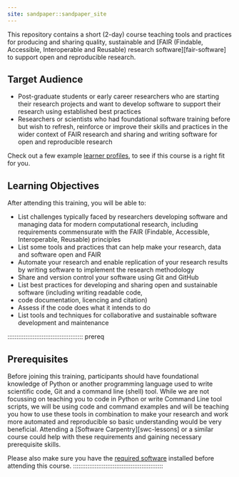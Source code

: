 ```yaml
---
site: sandpaper::sandpaper_site
---
```


This repository contains a short (2-day) course teaching tools and practices for producing and sharing quality, 
sustainable and [FAIR (Findable, Accessible, Interoperable and Reusable) research software][fair-software] 
to support open and reproducible research. 

## Target Audience

- Post-graduate students or early career researchers who are starting their research projects and want to develop software to support their research using established best practices
- Researchers or scientists who had foundational software training before but wish to refresh, reinforce or improve their skills and practices in the wider context of FAIR research and sharing and writing software for open and reproducible research 

Check out a few example [learner profiles](./profiles.html), to see if this course is a right fit for you.

## Learning Objectives

After attending this training, you will be able to:

- List challenges typically faced by researchers developing software and managing data for modern computational 
research, including requirements commensurate with the FAIR (Findable, Accessible, Interoperable, Reusable) principles
- List some tools and practices that can help make your research, data and software open and FAIR
- Automate your research and enable replication of your research results by writing software to implement the 
research methodology
- Share and version control your software using Git and GitHub
- List best practices for developing and sharing open and sustainable software (including writing readable code, 
- code documentation, licencing and citation)
- Assess if the code does what it intends to do
- List tools and techniques for collaborative and sustainable software development and maintenance

::::::::::::::::::::::::::::::::::::::::::  prereq

## Prerequisites

Before joining this training, participants should have foundational knowledge of Python or another programming 
language used to write scientific code, Git and a command line (shell) tool.
While we are not focussing on teaching you to code in Python or write Command Line tool scripts, we will be using code
and command examples and will be teaching you how to use these tools in combination to make your research and 
work more automated and reproducible so basic understanding would be very beneficial.
Attending a [Software Carpentry][swc-lessons] or a similar course could help with these requirements and 
gaining necessary prerequisite skills.

Please also make sure you have the [required software](../index.html#setup) installed before attending this course.
::::::::::::::::::::::::::::::::::::::::::::::::::
